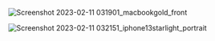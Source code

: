 ![Screenshot 2023-02-11 031901_macbookgold_front](https://user-images.githubusercontent.com/95513071/218205914-49ebb7ed-cc16-4a16-a312-2526db42563a.png)

![Screenshot 2023-02-11 032151_iphone13starlight_portrait](https://user-images.githubusercontent.com/95513071/218206005-8faea6ce-9082-46c3-ba8d-744f5ada13aa.png)
